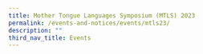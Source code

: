 ```yaml
---
title: Mother Tongue Languages Symposium (MTLS) 2023
permalink: /events-and-notices/events/mtls23/
description: ""
third_nav_title: Events
---
```

